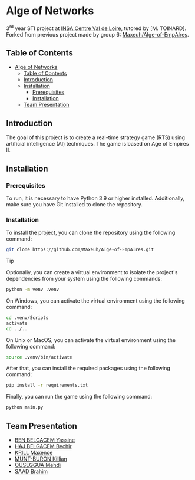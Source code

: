 # AIge of Networks

3<sup>rd</sup> year STI project at [INSA Centre Val de Loire](https://www.insa-centrevaldeloire.fr/), tutored by [M. TOINARD]. Forked from previous project made by group 6: [Maxeuh/AIge-of-EmpAIres](https://github.com/Maxeuh/AIge-of-EmpAIres).

## Table of Contents

- [AIge of Networks](#aige-of-networks)
  - [Table of Contents](#table-of-contents)
  - [Introduction](#introduction)
  - [Installation](#installation)
    - [Prerequisites](#prerequisites)
    - [Installation](#installation-1)
  - [Team Presentation](#team-presentation)

## Introduction

The goal of this project is to create a real-time strategy game (RTS) using artificial intelligence (AI) techniques. The game is based on Age of Empires II.

## Installation

### Prerequisites

To run, it is necessary to have Python 3.9 or higher installed.
Additionally, make sure you have Git installed to clone the repository.

### Installation

To install the project, you can clone the repository using the following command:

```bash
git clone https://github.com/Maxeuh/AIge-of-EmpAIres.git
```

> [!TIP]
> Optionally, you can create a virtual environment to isolate the project's dependencies from your system using the following commands:
>
> ```bash
> python -m venv .venv
> ```
>
> On Windows, you can activate the virtual environment using the following command:
>
> ```bash
> cd .venv/Scripts
> activate
> cd ../..
> ```
>
> On Unix or MacOS, you can activate the virtual environment using the following command:
>
> ```bash
> source .venv/bin/activate
> ```

After that, you can install the required packages using the following command:

```bash
pip install -r requirements.txt
```

Finally, you can run the game using the following command:

```bash
python main.py
```

## Team Presentation

- [BEN BELGACEM Yassine](https://github.com/Yassinebelga)
- [HAJ BELGACEM Bechir](https://github.com/bechir277)
- [KRILL Maxence](https://github.com/Maxeuh)
- [MUNT-BURON Killian](https://github.com/Killian0713)
- [OUSEGGUA Mehdi](https://github.com/osgmehdi)
- [SAAD Brahim](https://github.com/Brahmouch)
